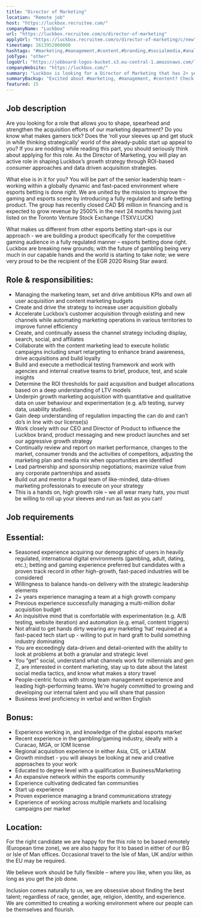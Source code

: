 ```yaml
---
title: "Director of Marketing"
location: "Remote job"
host: "https://luckbox.recruitee.com/"
companyName: "Luckbox"
url: "https://luckbox.recruitee.com/o/director-of-marketing"
applyUrl: "https://luckbox.recruitee.com/o/director-of-marketing/c/new"
timestamp: 1613952000000
hashtags: "#marketing,#management,#content,#branding,#socialmedia,#analytics,#operations,#cad,#finance,#English"
jobType: "other"
logoUrl: "https://jobboard-logos-bucket.s3.eu-central-1.amazonaws.com/luckbox"
companyWebsite: "https://luckbox.com/"
summary: "Luckbox is looking for a Director of Marketing that has 2+ years experience managing a team at a high growth company."
summaryBackup: "Excited about #marketing, #management, #content? Check out this job post!"
featured: 15
---
```


## Job description

Are you looking for a role that allows you to shape, spearhead and strengthen the acquisition efforts of our marketing department? Do you know what makes gamers tick? Does the ‘roll your sleeves up and get stuck in while thinking strategically’ world of the already-public start up appeal to you? If you are nodding while reading this part, you should seriously think about applying for this role. As the Director of Marketing, you will play an active role in shaping Luckbox’s growth strategy through ROI-based consumer approaches and data driven acquisition strategies.

What else is in it for you? You will be part of the senior leadership team - working within a globally dynamic and fast-paced environment where esports betting is done right. We are united by the mission to improve the gaming and esports scene by introducing a fully regulated and safe betting product. The group has recently closed CAD $6 million in financing and is expected to grow revenue by 2500% in the next 24 months having just listed on the Toronto Venture Stock Exchange (TSXV:LUCK)

What makes us different from other esports betting start-ups is our approach - we are building a product specifically for the competitive gaming audience in a fully regulated manner – esports betting done right. Luckbox are breaking new grounds; with the future of gambling being very much in our capable hands and the world is starting to take note; we were very proud to be the recipient of the EGR 2020 Rising Star award.

## Role & responsibilities:

*   Managing the marketing team, set and drive ambitious KPIs and own all user acquisition and content marketing budgets
*   Create and drive the strategy to increase user acquisition globally
*   Accelerate Luckbox’s customer acquisition through existing and new channels while automating marketing operations in various territories to improve funnel efficiency
*   Create, and continually assess the channel strategy including display, search, social, and affiliates
*   Collaborate with the content marketing lead to execute holistic campaigns including smart retargeting to enhance brand awareness, drive acquisitions and build loyalty
*   Build and execute a methodical testing framework and work with agencies and internal creative teams to brief, produce, test, and scale insights
*   Determine the ROI thresholds for paid acquisition and budget allocations based on a deep understanding of LTV models
*   Underpin growth marketing acquisition with quantitative and qualitative data on user behaviour and experimentation (e.g. a/b testing, survey data, usability studies).
*   Gain deep understanding of regulation impacting the can do and can’t do’s in line with our license(s)
*   Work closely with our CEO and Director of Product to influence the Luckbox brand, product messaging and new product launches and set our aggressive growth strategy
*   Continually review and report on market performance, changes to the market, consumer trends and the activities of competitors, adjusting the marketing plan and media mix when opportunities are identified
*   Lead partnership and sponsorship negotiations; maximize value from any corporate partnerships and assets
*   Build out and mentor a frugal team of like-minded, data-driven marketing professionals to execute on your strategy
*   This is a hands on, high growth role – we all wear many hats, you must be willing to roll up your sleeves and run as fast as you can!

## Job requirements

## Essential:

*   Seasoned experience acquiring our demographic of users in heavily regulated, international digital environments (gambling, adult, dating, etc.); betting and gaming experience preferred but candidates with a proven track record in other high-growth, fast-paced industries will be considered
*   Willingness to balance hands-on delivery with the strategic leadership elements
*   2+ years experience managing a team at a high growth company
*   Previous experience successfully managing a multi-million dollar acquisition budget
*   An inquisitive mind that is comfortable with experimentation (e.g. A/B testing, website iteration) and automation (e.g. email, content triggers)
*   Not afraid to get hands dirty wearing any marketing ‘hat’ required at a fast-paced tech start up - willing to put in hard graft to build something industry dominating
*   You are exceedingly data-driven and detail-oriented with the ability to look at problems at both a granular and strategic level
*   You “get” social, understand what channels work for millennials and gen Z, are interested in content marketing, stay up to date about the latest social media tactics, and know what makes a story travel
*   People-centric focus with strong team management experience and leading high-performing teams. We're hugely committed to growing and developing our internal talent and you will share that passion
*   Business level proficiency in verbal and written English

## Bonus:

*   Experience working in, and knowledge of the global esports market
*   Recent experience in the gambling/gaming industry, ideally with a Curacao, MGA, or IOM license
*   Regional acquisition experience in either Asia, CIS, or LATAM
*   Growth mindset - you will always be looking at new and creative approaches to your work
*   Educated to degree level with a qualification in Business/Marketing
*   An expansive network within the esports community
*   Experience cultivating dedicated fan communities
*   Start up experience
*   Proven experience managing a brand communications strategy
*   Experience of working across multiple markets and localising campaigns per market

## Location:

For the right candidate we are happy for the this role to be based remotely (European time zone), we are also happy for it to based in either of our BG or Isle of Man offices. Occasional travel to the Isle of Man, UK and/or within the EU may be required.

We believe work should be fully flexible – where you like, when you like, as long as you get the job done.

Inclusion comes naturally to us, we are obsessive about finding the best talent; regardless of race, gender, age, religion, identity, and experience. We are committed to creating a working environment where our people can be themselves and flourish.
